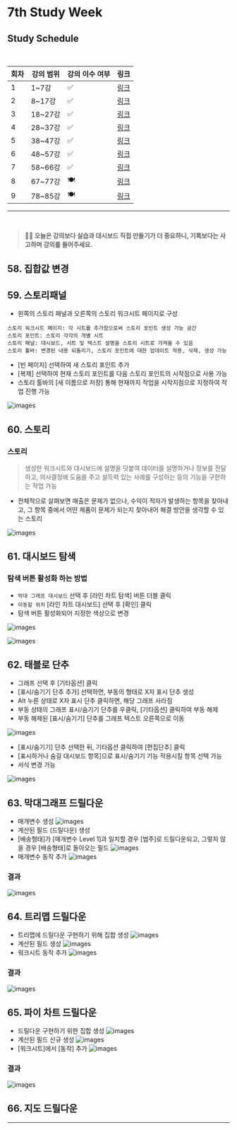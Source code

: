 # 7th Study Week

## Study Schedule
<br>

| 회차 | 강의 범위   | 강의 이수 여부 | 링크                                                                                                     |
|------|-------------|----------------|--------------------------------------------------------------------------------------------------------|
| 1    | 1~7강       | ✅              | [링크](https://www.youtube.com/watch?v=AXkaUrJs-Ko&list=PL87tgIIryGsa5vdz6MsaOEF8PK-YqK3fz&index=84)    |
| 2    | 8~17강      | ✅              | [링크](https://www.youtube.com/watch?v=AXkaUrJs-Ko&list=PL87tgIIryGsa5vdz6MsaOEF8PK-YqK3fz&index=75)    |
| 3    | 18~27강     | ✅              | [링크](https://www.youtube.com/watch?v=AXkaUrJs-Ko&list=PL87tgIIryGsa5vdz6MsaOEF8PK-YqK3fz&index=65)    |
| 4    | 28~37강     | ✅              | [링크](https://www.youtube.com/watch?v=e6J0Ljd6h44&list=PL87tgIIryGsa5vdz6MsaOEF8PK-YqK3fz&index=55)    |
| 5    | 38~47강     | ✅              | [링크](https://www.youtube.com/watch?v=AXkaUrJs-Ko&list=PL87tgIIryGsa5vdz6MsaOEF8PK-YqK3fz&index=45)    |
| 6    | 48~57강     | ✅              | [링크](https://www.youtube.com/watch?v=AXkaUrJs-Ko&list=PL87tgIIryGsa5vdz6MsaOEF8PK-YqK3fz&index=35)    |
| 7    | 58~66강     | ✅             | [링크](https://www.youtube.com/watch?v=AXkaUrJs-Ko&list=PL87tgIIryGsa5vdz6MsaOEF8PK-YqK3fz&index=25)    |
| 8    | 67~77강     | 🍽️             | [링크](https://www.youtube.com/watch?v=AXkaUrJs-Ko&list=PL87tgIIryGsa5vdz6MsaOEF8PK-YqK3fz&index=15)    |
| 9    | 78~85강     | 🍽️             | [링크](https://www.youtube.com/watch?v=AXkaUrJs-Ko&list=PL87tgIIryGsa5vdz6MsaOEF8PK-YqK3fz&index=5)     |
---

<br/>

> **🧞‍♀️ 오늘은 강의보다 실습과 대시보드 직접 만들기가 더 중요하니, 기록보다는 사고하며 강의를 들어주세요.**

## 58. 집합값 변경

<!-- 집합값 변경 강의에서 알게 된 점을 적어주세요 -->

## 59. 스토리패널

<!-- 스토리패널 강의에서 알게 된 점을 적어주세요 -->
- 왼쪽의 스토리 패널과 오른쪽의 스토리 워크시트 페이지로 구성
```
스토리 워크시트 페이지: 각 시트를 추가함으로써 스토리 포인트 생성 가능 공간
스토리 포인트: 스토리 각각의 개별 시트
스토리 패널: 대시보드, 시트 및 텍스트 설명을 스토리 시트로 가져올 수 있음
스토리 툴바: 변경된 내용 되돌리기, 스토리 포인트에 대한 업데이트 적용, 삭제, 생성 가능
```
- [빈 페이지] 선택하여 새 스토리 포인트 추가
- [복제] 선택하여 현재 스토리 포인트를 다음 스토리 포인트의 시작점으로 사용 가능
- 스토리 툴바의 [새 이름으로 저장] 통해 현재까지 작업을 시작지점으로 지정하여 작업 진행 가능

![images](https://github.com/Seokxkyu/dartb/blob/main/tableau/study/images/71.png)

## 60. 스토리

<!-- 알게 된 점을 적고, 아래 질문에 답해보세요 :) -->
### 스토리
> 생성한 워크시트와 대시보드에 설명을 덧붙여 데이터를 설명하거나 정보를 전달하고, 의사결정에 도움을 주고 설득력 있는 사례를 구성하는 등의 기능을 구현하는 작업 가능

- 전체적으로 살펴보면 매출은 문제가 없으나, 수익이 적자가 발생하는 항목을 찾아내고, 그 항목 중에서 어떤 제품이 문제가 되는지 찾아내어 해결 방안을 생각할 수 있는 스토리

![images](https://github.com/Seokxkyu/dartb/blob/main/tableau/study/images/71.png)

## 61. 대시보드 탐색

<!-- 대시보드 탐색 강의에서 알게 된 점을 적어주세요 -->

### 탐색 버튼 활성화 하는 방법
- `막대 그래프 대시보드` 선택 후 [라인 차트 탐색] 버튼 더블 클릭
- `이동할 위치` [라인 차트 대시보드] 선택 후 [확인] 클릭
- 탐색 버튼 활성화되어 지정한 색상으로 변경 

![images](https://github.com/Seokxkyu/dartb/blob/main/tableau/study/images/72.png)

![images](https://github.com/Seokxkyu/dartb/blob/main/tableau/study/images/73.png)

## 62. 태블로 단추

<!-- 태블로 단추 강의에서 알게 된 점을 적어주세요 -->
- 그래프 선택 후 [기타옵션] 클릭
- [표시/숨기기 단추 추가] 선택하면, 부동의 형태로 X자 표시 단추 생성
- Alt 누른 상태로 X자 표시 단추 클릭하면, 해당 그래프 사라짐
- 부동 상태의 그래프 표시/숨기기 단추를 우클릭, [기타옵션] 클릭하여 부동 해제
- 부동 해제된 [표시/숨기기] 단추를 그래프 텍스트 오른쪽으로 이동

![images](https://github.com/Seokxkyu/dartb/blob/main/tableau/study/images/74.png)

- [표시/숨기기] 단추 선택한 뒤, 기타옵션 클릭하여 [편집단추] 클릭
- [표시하거나 숨길 대시보드 항목]으로 표시/숨기기 기능 적용시킬 항목 선택 가능
- 서식 변경 가능

![images](https://github.com/Seokxkyu/dartb/blob/main/tableau/study/images/75.png)

## 63. 막대그래프 드릴다운

<!-- 막대그래프 드릴다운에 대해 알게 된 점을 적어주세요 -->

- 매개변수 생성
    ![images](https://github.com/Seokxkyu/dartb/blob/main/tableau/study/images/76.png)
- 계산된 필드 (드릴다운) 생성
- [배송형태]가 [매개변수 Level 1]과 일치할 경우 [범주]로 드릴다운되고, 그렇지 않을 경우 [배송형태]로 돌아오는 필드
    ![images](https://github.com/Seokxkyu/dartb/blob/main/tableau/study/images/77.png)
- 매개변수 동작 추가
    ![images](https://github.com/Seokxkyu/dartb/blob/main/tableau/study/images/78.png)

### 결과
![images](https://github.com/Seokxkyu/dartb/blob/main/tableau/study/images/79.png)


## 64. 트리맵 드릴다운

<!-- 트리맵 드릴다운에 대해 알게 된 점을 적어주세요 -->
- 트리맵에 드릴다운 구현하기 위해 집합 생성
    ![images](https://github.com/Seokxkyu/dartb/blob/main/tableau/study/images/80.png)
- 계산된 필드 생성
    ![images](https://github.com/Seokxkyu/dartb/blob/main/tableau/study/images/81.png)
- 워크시트 동작 추가
    ![images](https://github.com/Seokxkyu/dartb/blob/main/tableau/study/images/82.png)

### 결과
![images](https://github.com/Seokxkyu/dartb/blob/main/tableau/study/images/83.png)


## 65. 파이 차트 드릴다운

<!-- 파이 차트 드릴다운에 대해 알게 된 점을 적어주세요 -->
- 드릴다운 구현하기 위한 집합 생성
    ![images](https://github.com/Seokxkyu/dartb/blob/main/tableau/study/images/84.png)
- 계산된 필드 신규 생성
    ![images](https://github.com/Seokxkyu/dartb/blob/main/tableau/study/images/85.png)
- [워크시트]에서 [동작] 추가
    ![images](https://github.com/Seokxkyu/dartb/blob/main/tableau/study/images/86.png)

### 결과
![images](https://github.com/Seokxkyu/dartb/blob/main/tableau/study/images/87.png)


## 66. 지도 드릴다운

<!-- 지도 드릴다운에 대해 알게 된 점을 적어주세요 -->

---
